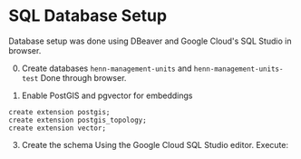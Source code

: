 # SQL Database Setup

Database setup was done using DBeaver and Google Cloud's SQL Studio in browser. 

0. Create databases `henn-management-units` and `henn-management-units-test`
Done through browser.

2. Enable PostGIS and pgvector for embeddings
```
create extension postgis;
create extension postgis_topology;
create extension vector;
```

3. Create the schema
Using the Google Cloud SQL Studio editor. Execute:
```

```
